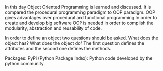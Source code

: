 In this day Object Oriented Programming is learned and discussed.
It is compared the procedural programming paradigm to OOP paradigm. OOP gives advantages over procedural and functional programming.In order to create and develop big software OOP is needed in order
to complish the modularity, abstraction and reusability of code.

In order to define an object two questions should be asked.
What does the object has? What does the object do? The first question defines the attributes and the second one defines the methods.

Packages: PyPi (Python Package Index): Python code developed by the python community.
